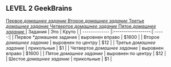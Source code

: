 LEVEL 2 
GeekBrains
------
[Первое *домашнее задание* ](https://github.com/cheshrst/level2/tree/master/src/lesson1 "Lesson 1")
[Второе *домашнее задание* ](https://github.com/cheshrst/level2/tree/master/src/lesson2 "Lesson 2")
[Третье *домашнее задание* ](https://github.com/cheshrst/level2/tree/master/src/lesson3 "Lesson 3")
[Четвертое *домашнее задание* ](https://github.com/cheshrst/level2/tree/master/src/lesson4 "Lesson 4")
[Пятое *домашнее задание* ](https://github.com/cheshrst/level2/tree/master/src/lesson5 "Lesson 5")
| Задания       | Это                | Круто |
| ------------- |:------------------:| -----:|
| Первое *домашнее задание     | выровнен вправо    | $1600 |
| Второе *домашнее задание*     | выровнен по центру |   $12 |
| Третье *домашнее задание* | прикольные         |    $1 |
| Четвертое *домашнее задание*     | выровнен вправо    | $1600 |
| Пятое *домашнее задание*     | выровнен по центру |   $12 |
| Шестое *домашнее задание* | прикольные         |    $1 |
